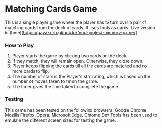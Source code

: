 # Matching Cards Game
This is a single player game where the player has to turn over a pair of matching cards from the deck of cards. It uses fonts as cards. Live version is (here)[https://gayakrish.github.io/fend-project-memory-game/]

### How to Play ###
1. Player starts the game by clicking two cards on the deck.
2. If they match, they will remain open. Otherwise, they close down.
3. Player keeps flipping the cards till all the cards are matched and no more cards to flip.
4. The number of stars is the Player's star rating, which is based on the number of moves taken to finish the game.
5. The timer gives the time taken to complete the game.

### Testing ###

This game has been tested on the following browsers: Google Chrome, Mozilla Firefox, Opera, Microsoft Edge. Chrome Dev Tools has been used to emulate the different screen sizes for testing the game.

